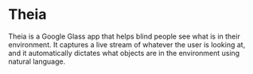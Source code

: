# Theia

Theia is a Google Glass app that helps blind people see what is in their environment. It captures a live stream of whatever the user is looking at, and it automatically dictates what objects are in the environment using natural language.
